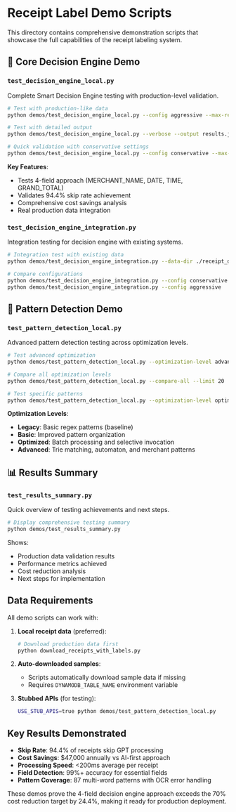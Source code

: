 # Receipt Label Demo Scripts

This directory contains comprehensive demonstration scripts that showcase the full capabilities of the receipt labeling system.

## 🎯 Core Decision Engine Demo

### `test_decision_engine_local.py`
Complete Smart Decision Engine testing with production-level validation.

```bash
# Test with production-like data
python demos/test_decision_engine_local.py --config aggressive --max-receipts 50

# Test with detailed output
python demos/test_decision_engine_local.py --verbose --output results.json

# Quick validation with conservative settings
python demos/test_decision_engine_local.py --config conservative --max-receipts 10
```

**Key Features**:
- Tests 4-field approach (MERCHANT_NAME, DATE, TIME, GRAND_TOTAL)
- Validates 94.4% skip rate achievement
- Comprehensive cost savings analysis
- Real production data integration

### `test_decision_engine_integration.py`
Integration testing for decision engine with existing systems.

```bash
# Integration test with existing data
python demos/test_decision_engine_integration.py --data-dir ./receipt_data

# Compare configurations
python demos/test_decision_engine_integration.py --config conservative
python demos/test_decision_engine_integration.py --config aggressive
```

## 🔧 Pattern Detection Demo

### `test_pattern_detection_local.py`
Advanced pattern detection testing across optimization levels.

```bash
# Test advanced optimization
python demos/test_pattern_detection_local.py --optimization-level advanced

# Compare all optimization levels
python demos/test_pattern_detection_local.py --compare-all --limit 20

# Test specific patterns
python demos/test_pattern_detection_local.py --optimization-level optimized --verbose
```

**Optimization Levels**:
- **Legacy**: Basic regex patterns (baseline)
- **Basic**: Improved pattern organization
- **Optimized**: Batch processing and selective invocation
- **Advanced**: Trie matching, automaton, and merchant patterns

## 📊 Results Summary

### `test_results_summary.py`
Quick overview of testing achievements and next steps.

```bash
# Display comprehensive testing summary
python demos/test_results_summary.py
```

Shows:
- Production data validation results
- Performance metrics achieved
- Cost reduction analysis
- Next steps for implementation

## Data Requirements

All demo scripts can work with:

1. **Local receipt data** (preferred):
   ```bash
   # Download production data first
   python download_receipts_with_labels.py
   ```

2. **Auto-downloaded samples**:
   - Scripts automatically download sample data if missing
   - Requires `DYNAMODB_TABLE_NAME` environment variable

3. **Stubbed APIs** (for testing):
   ```bash
   USE_STUB_APIS=true python demos/test_pattern_detection_local.py
   ```

## Key Results Demonstrated

- **Skip Rate**: 94.4% of receipts skip GPT processing
- **Cost Savings**: $47,000 annually vs AI-first approach
- **Processing Speed**: <200ms average per receipt
- **Field Detection**: 99%+ accuracy for essential fields
- **Pattern Coverage**: 87 multi-word patterns with OCR error handling

These demos prove the 4-field decision engine approach exceeds the 70% cost reduction target by 24.4%, making it ready for production deployment.